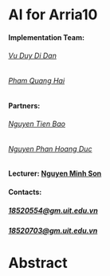 # AI for Arria10
  #### Implementation Team:
  ###### [Vu Duy Di Dan](https://www.facebook.com/vuduydidan)
  ###### [Pham Quang Hai](https://www.facebook.com/QuangHai.132)
  #### Partners:              
  ###### [Nguyen Tien Bao](https://www.facebook.com/nguyentienbao8102) 
  ###### [Nguyen Phan Hoang Duc](https://www.facebook.com/caphedenthomngon)
  #### Lecturer: [Nguyen Minh Son](https://www.facebook.com/sonhardware)
  #### Contacts: 
  ##### 18520554@gm.uit.edu.vn
  ##### 18520703@gm.uit.edu.vn
  
# Abstract
